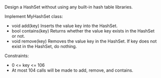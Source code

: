 Design a HashSet without using any built-in hash table libraries.

Implement MyHashSet class:
- void add(key) Inserts the value key into the HashSet.
- bool contains(key) Returns whether the value key exists in the HashSet or not.
- void remove(key) Removes the value key in the HashSet. If key does not exist in the HashSet, do nothing.

Constraints:

- 0 <= key <= 106
- At most 104 calls will be made to add, remove, and contains.
